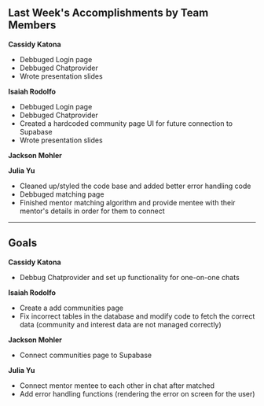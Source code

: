 ## Last Week's Accomplishments by Team Members

**Cassidy Katona**
- Debbuged Login page
- Debbuged Chatprovider
- Wrote presentation slides

**Isaiah Rodolfo**
- Debbuged Login page
- Debbuged Chatprovider
- Created a hardcoded community page UI for future connection to Supabase
- Wrote presentation slides

**Jackson Mohler**


**Julia Yu**
- Cleaned up/styled the code base and added better error handling code
- Debbuged matching page
- Finished mentor matching algorithm and provide mentee with their mentor's details in order for them to connect

---

## Goals

**Cassidy Katona**
- Debbug Chatprovider and set up functionality for one-on-one chats

**Isaiah Rodolfo**
- Create a add communities page
- Fix incorrect tables in the database and modify code to fetch the correct data (community and interest data are not managed correctly)

**Jackson Mohler**
- Connect communities page to Supabase

**Julia Yu**
- Connect mentor mentee to each other in chat after matched
- Add error handling functions (rendering the error on screen for the user)
